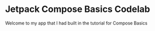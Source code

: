 # Jetpack Compose Basics Codelab

Welcome to my app that I had built in the tutorial for Compose Basics
